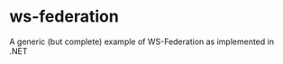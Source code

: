 ws-federation
=============

A generic (but complete) example of WS-Federation as implemented in .NET